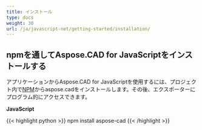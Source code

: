 ```yaml
---
title: インストール
type: docs
weight: 30
url: /ja/javascript-net/getting-started/installation/
---
```


## **npmを通してAspose.CAD for JavaScriptをインストールする**

アプリケーションからAspose.CAD for JavaScriptを使用するには、プロジェクト内で[NPM](https://www.npmjs.com/@aspose-cad/)からaspose.cadをインストールします。その後、エクスポーターにプログラム的にアクセスできます。

**JavaScript**

{{< highlight python >}}
npm install aspose-cad
{{< /highlight >}}
